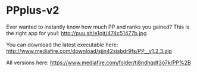 # PPplus-v2

Ever wanted to instantly know how much PP and ranks you gained? This is the right app for you!: http://puu.sh/e1qit/474c51477b.jpg

You can download the latest executable here: http://www.mediafire.com/download/sjjn42sjsbdr9fs/PP__v1.2.3.zip

All versions here: https://www.mediafire.com/folder/ti8ndhqdt3o7k/PP%2B
